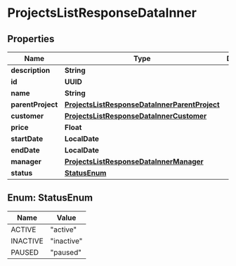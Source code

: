 

# ProjectsListResponseDataInner


## Properties

| Name | Type | Description | Notes |
|------------ | ------------- | ------------- | -------------|
|**description** | **String** |  |  [optional] |
|**id** | **UUID** |  |  [optional] |
|**name** | **String** |  |  [optional] |
|**parentProject** | [**ProjectsListResponseDataInnerParentProject**](ProjectsListResponseDataInnerParentProject.md) |  |  [optional] |
|**customer** | [**ProjectsListResponseDataInnerCustomer**](ProjectsListResponseDataInnerCustomer.md) |  |  [optional] |
|**price** | **Float** |  |  [optional] |
|**startDate** | **LocalDate** |  |  [optional] |
|**endDate** | **LocalDate** |  |  [optional] |
|**manager** | [**ProjectsListResponseDataInnerManager**](ProjectsListResponseDataInnerManager.md) |  |  [optional] |
|**status** | [**StatusEnum**](#StatusEnum) |  |  [optional] |



## Enum: StatusEnum

| Name | Value |
|---- | -----|
| ACTIVE | &quot;active&quot; |
| INACTIVE | &quot;inactive&quot; |
| PAUSED | &quot;paused&quot; |



